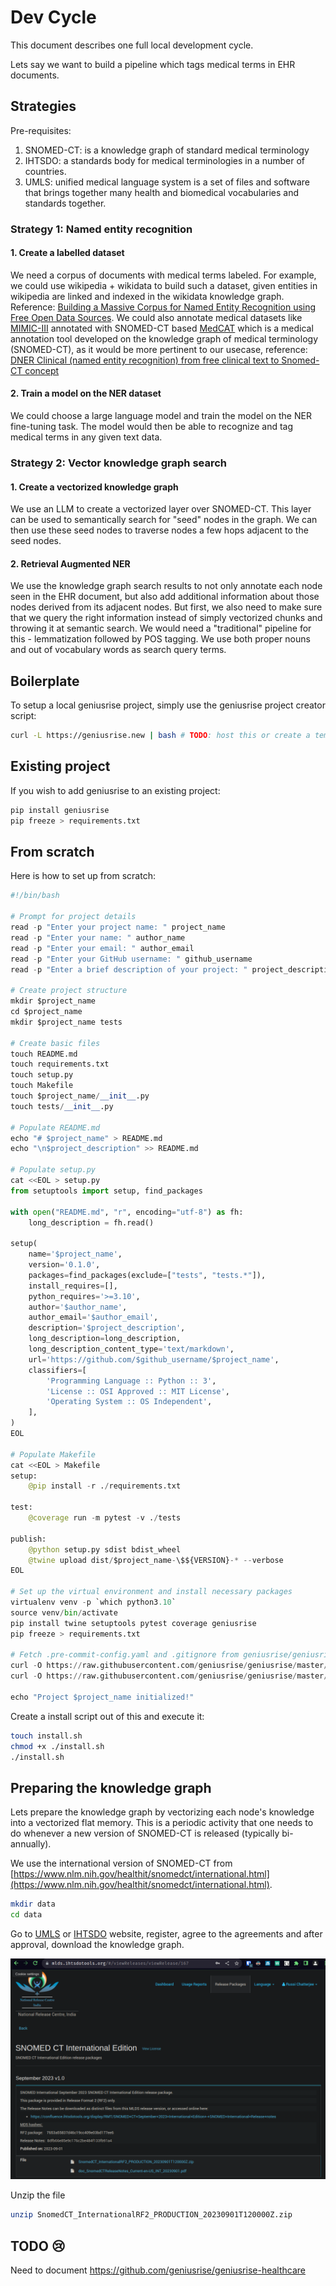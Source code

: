 # Dev Cycle

This document describes one full local development cycle.

Lets say we want to build a pipeline which tags medical terms in EHR documents.

## Strategies

Pre-requisites:

1. SNOMED-CT: is a knowledge graph of standard medical terminology
2. IHTSDO: a standards body for medical terminologies in a number of countries.
3. UMLS: unified medical language system is a set of files and software that brings together many health and biomedical vocabularies and standards together.

### Strategy 1: Named entity recognition

#### 1. Create a labelled dataset

We need a corpus of documents with medical terms labeled. For example, we could use wikipedia + wikidata to build such a dataset, given entities in wikipedia are linked and indexed in the wikidata knowledge graph. Reference: [Building a Massive Corpus for Named Entity Recognition using Free Open Data Sources](https://arxiv.org/pdf/1908.05758.pdf). We could also annotate medical datasets like [MIMIC-III](https://physionet.org/content/mimiciii/1.4/) annotated with SNOMED-CT based [MedCAT](https://github.com/CogStack/MedCAT) which is a medical annotation tool developed on the knowledge graph of medical terminology (SNOMED-CT), as it would be more pertinent to our usecase, reference: [DNER Clinical (named entity recognition) from free clinical text to Snomed-CT concept](https://www.wseas.org/multimedia/journals/computers/2017/a205805-078.pdf)

#### 2. Train a model on the NER dataset

We could choose a large language model and train the model on the NER fine-tuning task. The model would then be able to recognize and tag medical terms in any given text data.

### Strategy 2: Vector knowledge graph search

#### 1. Create a vectorized knowledge graph

We use an LLM to create a vectorized layer over SNOMED-CT. This layer can be used to semantically search for "seed" nodes in the graph. We can then use these seed nodes to traverse nodes a few hops adjacent to the seed nodes.

#### 2. Retrieval Augmented NER

We use the knowledge graph search results to not only annotate each node seen in the EHR document, but also add additional information about those nodes derived from its adjacent nodes. But first, we also need to make sure that we query the right information instead of simply vectorized chunks and throwing it at semantic search. We would need a "traditional" pipeline for this - lemmatization followed by POS tagging. We use both proper nouns and out of vocabulary words as search query terms.

## Boilerplate

To setup a local geniusrise project, simply use the geniusrise project creator script:

```bash
curl -L https://geniusrise.new | bash # TODO: host this or create a template github repo
```

## Existing project

If you wish to add geniusrise to an existing project:

```bash
pip install geniusrise
pip freeze > requirements.txt
```

## From scratch

Here is how to set up from scratch:

```python
#!/bin/bash

# Prompt for project details
read -p "Enter your project name: " project_name
read -p "Enter your name: " author_name
read -p "Enter your email: " author_email
read -p "Enter your GitHub username: " github_username
read -p "Enter a brief description of your project: " project_description

# Create project structure
mkdir $project_name
cd $project_name
mkdir $project_name tests

# Create basic files
touch README.md
touch requirements.txt
touch setup.py
touch Makefile
touch $project_name/__init__.py
touch tests/__init__.py

# Populate README.md
echo "# $project_name" > README.md
echo "\n$project_description" >> README.md

# Populate setup.py
cat <<EOL > setup.py
from setuptools import setup, find_packages

with open("README.md", "r", encoding="utf-8") as fh:
    long_description = fh.read()

setup(
    name='$project_name',
    version='0.1.0',
    packages=find_packages(exclude=["tests", "tests.*"]),
    install_requires=[],
    python_requires='>=3.10',
    author='$author_name',
    author_email='$author_email',
    description='$project_description',
    long_description=long_description,
    long_description_content_type='text/markdown',
    url='https://github.com/$github_username/$project_name',
    classifiers=[
        'Programming Language :: Python :: 3',
        'License :: OSI Approved :: MIT License',
        'Operating System :: OS Independent',
    ],
)
EOL

# Populate Makefile
cat <<EOL > Makefile
setup:
	@pip install -r ./requirements.txt

test:
	@coverage run -m pytest -v ./tests

publish:
	@python setup.py sdist bdist_wheel
	@twine upload dist/$project_name-\$${VERSION}-* --verbose
EOL

# Set up the virtual environment and install necessary packages
virtualenv venv -p `which python3.10`
source venv/bin/activate
pip install twine setuptools pytest coverage geniusrise
pip freeze > requirements.txt

# Fetch .pre-commit-config.yaml and .gitignore from geniusrise/geniusrise
curl -O https://raw.githubusercontent.com/geniusrise/geniusrise/master/.pre-commit-config.yaml
curl -O https://raw.githubusercontent.com/geniusrise/geniusrise/master/.gitignore

echo "Project $project_name initialized!"
```

Create a install script out of this and execute it:

```bash
touch install.sh
chmod +x ./install.sh
./install.sh
```

## Preparing the knowledge graph

Lets prepare the knowledge graph by vectorizing each node's knowledge into a vectorized flat memory. This is a periodic activity that one needs to do whenever a new version of SNOMED-CT is released (typically bi-annually).

We use the international version of SNOMED-CT from [https://www.nlm.nih.gov/healthit/snomedct/international.html](https://www.nlm.nih.gov/healthit/snomedct/international.html).

```bash
mkdir data
cd data
```

Go to [UMLS](https://www.nlm.nih.gov/research/umls/licensedcontent/umlsknowledgesources.html) or [IHTSDO](https://mlds.ihtsdotools.org/) website, register, agree to the agreements and after approval, download the knowledge graph.

![snomed](../assets/snomed.png)

Unzip the file

```bash
unzip SnomedCT_InternationalRF2_PRODUCTION_20230901T120000Z.zip
```

## TODO 😢

Need to document https://github.com/geniusrise/geniusrise-healthcare
